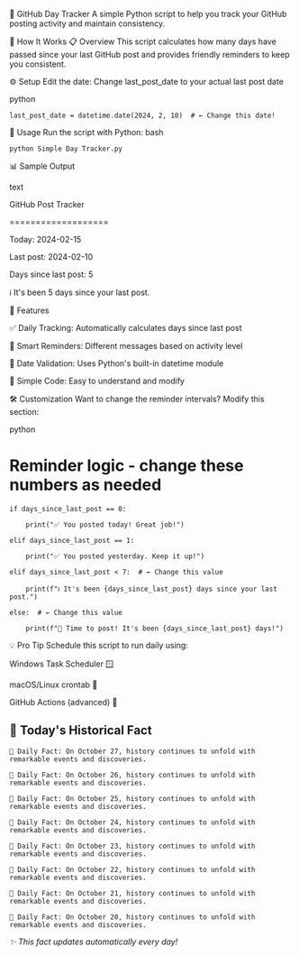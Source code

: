 📅 GitHub Day Tracker
A simple Python script to help you track your GitHub posting activity and maintain consistency.

🚀 How It Works
📋 Overview
This script calculates how many days have passed since your last GitHub post and provides friendly reminders to keep you consistent.

⚙️ Setup
Edit the date: Change last_post_date to your actual last post date

python
```
last_post_date = datetime.date(2024, 2, 10)  # ← Change this date!
```
🎯 Usage
Run the script with Python:
bash
```
python Simple Day Tracker.py
```

📊 Sample Output

text

GitHub Post Tracker

===================

Today: 2024-02-15

Last post: 2024-02-10

Days since last post: 5

ℹ️ It's been 5 days since your last post.

🎨 Features

✅ Daily Tracking: Automatically calculates days since last post

🔔 Smart Reminders: Different messages based on activity level

📅 Date Validation: Uses Python's built-in datetime module

🐍 Simple Code: Easy to understand and modify

🛠️ Customization
Want to change the reminder intervals? Modify this section:

python

# Reminder logic - change these numbers as needed
```
if days_since_last_post == 0:

    print("✅ You posted today! Great job!")
    
elif days_since_last_post == 1:

    print("✅ You posted yesterday. Keep it up!")
    
elif days_since_last_post < 7:  # ← Change this value

    print(f"ℹ️ It's been {days_since_last_post} days since your last post.")
    
else:  # ← Change this value

    print(f"🚨 Time to post! It's been {days_since_last_post} days!")
```
💡 Pro Tip
Schedule this script to run daily using:

Windows Task Scheduler 🪟

macOS/Linux crontab 🐧

GitHub Actions (advanced) 🤖

## 📌 Today's Historical Fact
<!-- DAILY_FACT -->
```plaintext
📌 Daily Fact: On October 27, history continues to unfold with remarkable events and discoveries.
```
```plaintext
📌 Daily Fact: On October 26, history continues to unfold with remarkable events and discoveries.
```
```plaintext
📌 Daily Fact: On October 25, history continues to unfold with remarkable events and discoveries.
```
```plaintext
📌 Daily Fact: On October 24, history continues to unfold with remarkable events and discoveries.
```
```plaintext
📌 Daily Fact: On October 23, history continues to unfold with remarkable events and discoveries.
```
```plaintext
📌 Daily Fact: On October 22, history continues to unfold with remarkable events and discoveries.
```
```plaintext
📌 Daily Fact: On October 21, history continues to unfold with remarkable events and discoveries.
```
```plaintext
📌 Daily Fact: On October 20, history continues to unfold with remarkable events and discoveries.
```


*✨ This fact updates automatically every day!*
